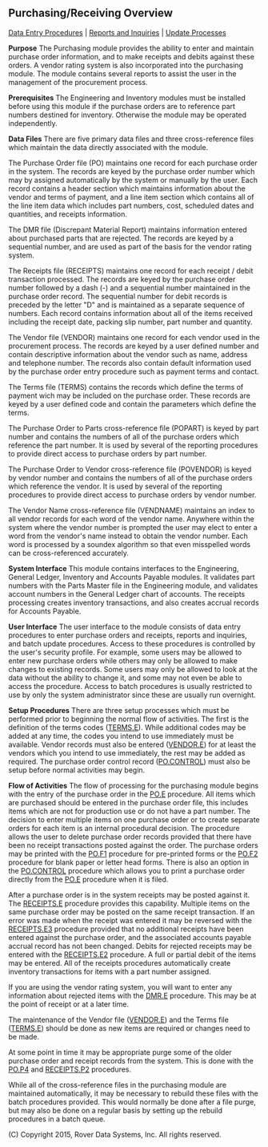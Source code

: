 ## Purchasing/Receiving Overview
<PageHeader />

[Data Entry Procedures](./README.md) | [Reports and Inquiries](./README.md) | [Update Processes](./README.md)

**Purpose**
The Purchasing module provides the ability to enter and maintain purchase
order information, and to make receipts and debits against these orders. A
vendor rating system is also incorporated into the purchasing module. The
module contains several reports to assist the user in the management of the
procurement process.

**Prerequisites**
The Engineering and Inventory modules must be installed before using this
module if the purchase orders are to reference part numbers destined for
inventory. Otherwise the module may be operated independently.

**Data Files**
There are five primary data files and three cross-reference files which
maintain the data directly associated with the module.

The Purchase Order file (PO) maintains one record for each purchase order in
the system. The records are keyed by the purchase order number which may by
assigned automatically by the system or manually by the user. Each record
contains a header section which maintains information about the vendor and
terms of payment, and a line item section which contains all of the line item
data which includes part numbers, cost, scheduled dates and quantities, and
receipts information.

The DMR file (Discrepant Material Report) maintains information entered about
purchased parts that are rejected. The records are keyed by a sequential
number, and are used as part of the basis for the vendor rating system.

The Receipts file (RECEIPTS) maintains one record for each receipt / debit
transaction processed. The records are keyed by the purchase order number
followed by a dash (-) and a sequential number maintained in the purchase
order record. The sequential number for debit records is preceded by the
letter "D" and is maintained as a separate sequence of numbers. Each record
contains information about all of the items received including the receipt
date, packing slip number, part number and quantity.

The Vendor file (VENDOR) maintains one record for each vendor used in the
procurement process. The records are keyed by a user defined number and
contain descriptive information about the vendor such as name, address and
telephone number. The records also contain default information used by the
purchase order entry procedure such as payment terms and contact.

The Terms file (TERMS) contains the records which define the terms of payment
wich may be included on the purchase order. These records are keyed by a user
defined code and contain the parameters which define the terms.

The Purchase Order to Parts cross-reference file (POPART) is keyed by part
number and contains the numbers of all of the purchase orders which reference
the part number. It is used by several of the reporting procedures to provide
direct access to purchase orders by part number.

The Purchase Order to Vendor cross-reference file (POVENDOR) is keyed by
vendor number and contains the numbers of all of the purchase orders which
reference the vendor. It is used by several of the reporting procedures to
provide direct access to purchase orders by vendor number.

The Vendor Name cross-reference file (VENDNAME) maintains an index to all
vendor records for each word of the vendor name. Anywhere within the system
where the vendor number is prompted the user may elect to enter a word from
the vendor's name instead to obtain the vendor number. Each word is processed
by a soundex algorithm so that even misspelled words can be cross-referenced
accurately.

**System Interface**
This module contains interfaces to the Engineering, General Ledger, Inventory
and Accounts Payable modules. It validates part numbers with the Parts Master
file in the Engineering module, and validates account numbers in the General
Ledger chart of accounts. The receipts processing creates inventory
transactions, and also creates accrual records for Accounts Payable.

**User Interface**
The user interface to the module consists of data entry procedures to enter
purchase orders and receipts, reports and inquiries, and batch update
procedures. Access to these procedures is controlled by the user's security
profile. For example, some users may be allowed to enter new purchase orders
while others may only be allowed to make changes to existing records. Some
users may only be allowed to look at the data without the ability to change
it, and some may not even be able to access the procedure. Access to batch
procedures is usually restricted to use by only the system administrator since
these are usually run overnight.

**Setup Procedures**
There are three setup processes which must be performed prior to beginning the
normal flow of activities. The first is the definition of the terms codes
([TERMS.E](./README.md)). While additional codes may be added at any time, the
codes you intend to use immediately must be available. Vendor records must
also be entered ([VENDOR.E](./README.md)) for at least the vendors which you
intend to use immediately, the rest may be added as required. The purchase
order control record ([PO.CONTROL](./README.md)) must also be setup before
normal activities may begin.

**Flow of Activities**
The flow of processing for the purchasing module begins with the entry of the
purchase order in the [PO.E](./README.md) procedure. All items which are
purchased should be entered in the purchase order file, this includes items
which are not for production use or do not have a part number. The decision to
enter multiple items on one purchase order or to create separate orders for
each item is an internal procedural decision. The procedure allows the user to
delete purchase order records provided that there have been no receipt
transactions posted against the order. The purchase orders may be printed with
the [PO.F1](./README.md) procedure for pre-printed forms or the
[PO.F2](./README.md) procedure for blank paper or letter head forms. There is
also an option in the [PO.CONTROL](./README.md) procedure which allows you
to print a purchase order directly from the [PO.E](./README.md) procedure when it
is filed.

After a purchase order is in the system receipts may be posted against it. The
[RECEIPTS.E](./README.md) procedure provides this capability. Multiple
items on the same purchase order may be posted on the same receipt
transaction. If an error was made when the receipt was entered it may be
reversed with the [RECEIPTS.E3](./README.md) procedure provided that no
additional receipts have been entered against the purchase order, and the
associated accounts payable accrual record has not been changed. Debits for
rejected receipts may be entered with the [RECEIPTS.E2](./README.md)
procedure. A full or partial debit of the items may be entered. All of the
receipts procedures automatically create inventory transactions for items with
a part number assigned.

If you are using the vendor rating system, you will want to enter any
information about rejected items with the [DMR.E](./README.md) procedure. This
may be at the point of receipt or at a later time.

The maintenance of the Vendor file ([VENDOR.E](./README.md)) and the Terms
file ([TERMS.E](./README.md)) should be done as new items are required or
changes need to be made.

At some point in time it may be appropriate purge some of the older purchase
order and receipt records from the system. This is done with the
[PO.P4](./README.md) and [RECEIPTS.P2](./README.md) procedures.

While all of the cross-reference files in the purchasing module are maintained
automatically, it may be necessary to rebuild these files with the batch
procedures provided. This would normally be done after a file purge, but may
also be done on a regular basis by setting up the rebuild procedures in a
batch queue.

(C) Copyright 2015, Rover Data Systems, Inc.
All rights reserved.<br>
<badge text= "Version 8.10.57 " vertical="middle" />

<PageFooter />
